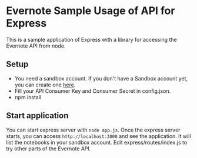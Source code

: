 Evernote Sample Usage of API for Express
==============================================
This is a sample application of Express with a library for accessing the Evernote API from node.

Setup
-----
- You need a sandbox account.  If you don't have a Sandbox account yet, you can create one [here](https://sandbox.evernote.com/Registration.action).
- Fill your API Consumer Key and Consumer Secret in config.json.
- npm install

Start application
-----------------
You can start express server with `node app.js`.  Once the express server starts, you can access `http://localhost:3000` and see the application. It will list the notebooks in your sandbox account. Edit express/routes/index.js to try other parts of the Evernote API.
